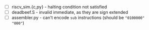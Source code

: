 - [ ] riscv_sim.{c,py} - halting condition not satisfied
- [ ] deadbeef.S - invalid immediate, as they are sign extended
- [ ] assembler.py - can't encode `sub` instructions (should be `"0100000" "000"`)
